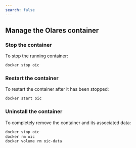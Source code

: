 ```yaml
---
search: false
---
```

## Manage the Olares container

### Stop the container
To stop the running container:
```bash
docker stop oic
```

### Restart the container
To restart the container after it has been stopped:
```bash
docker start oic
```

### Uninstall the container
To completely remove the container and its associated data:
```bash
docker stop oic
docker rm oic
docker volume rm oic-data
```
